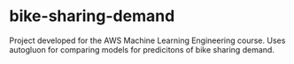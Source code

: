 # bike-sharing-demand
Project developed for the AWS Machine Learning Engineering course. Uses autogluon for comparing models for predicitons of bike sharing demand.
